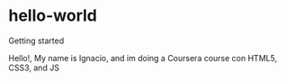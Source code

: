 # hello-world
Getting started

Hello!, My name is Ignacio, and im doing a Coursera course con HTML5, CSS3, and JS
